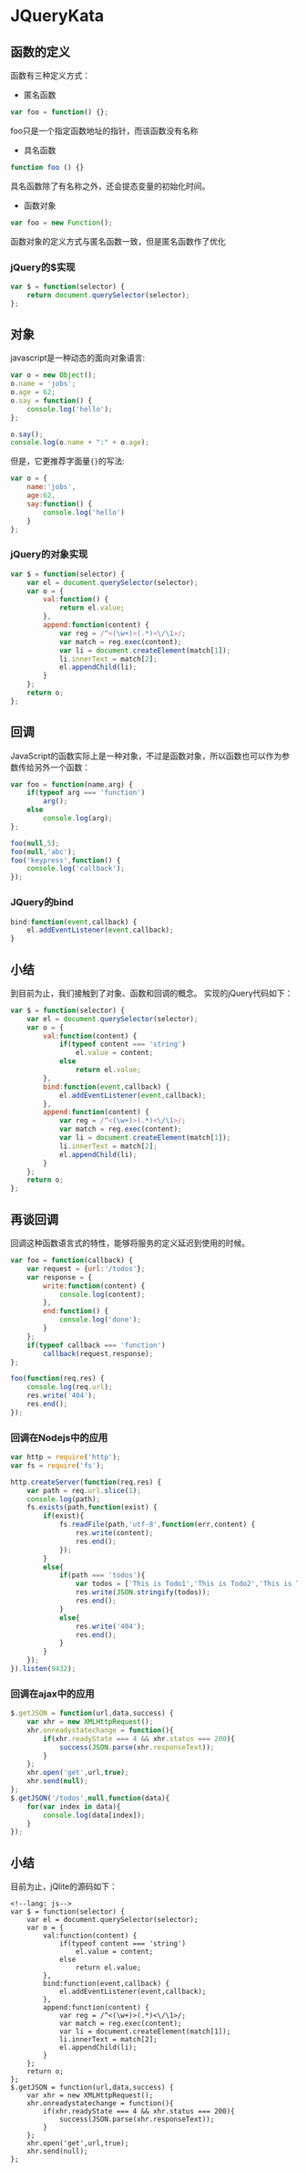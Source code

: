 # JQueryKata

## 函数的定义

函数有三种定义方式：  

- 匿名函数
```javascript
var foo = function() {};
```
foo只是一个指定函数地址的指针，而该函数没有名称  

- 具名函数
```javascript
function foo () {}
```
具名函数除了有名称之外，还会提态变量的初始化时间。  

- 函数对象
```javascript
var foo = new Function();
```
函数对象的定义方式与匿名函数一致，但是匿名函数作了优化

### jQuery的$实现
```javascript
var $ = function(selector) {
	return document.querySelector(selector);
};
```

## 对象
javascript是一种动态的面向对象语言:
```javascript
var o = new Object();
o.name = 'jobs';
o.age = 62;
o.say = function() {
	console.log('hello');
};

o.say();
console.log(o.name + ":" + o.age);
```
但是，它更推荐字面量`{}`的写法:
```javascript
var o = {
	name:'jobs',
	age:62,
	say:function() {
		console.log('hello')
	}
};
```
### jQuery的对象实现
```javascript
var $ = function(selector) {
	var el = document.querySelector(selector);
	var o = {
		val:function() {
			return el.value;
		},
		append:function(content) {
			var reg = /^<(\w+)>(.*)<\/\1>/;
			var match = reg.exec(content);
			var li = document.createElement(match[1]);
			li.innerText = match[2];
			el.appendChild(li);
		}
	};
	return o;
};
```
## 回调
JavaScript的函数实际上是一种对象，不过是函数对象，所以函数也可以作为参数传给另外一个函数：
```javascript
var foo = function(name,arg) {
	if(typeof arg === 'function')
		arg();
	else
		console.log(arg);
};

foo(null,5);
foo(null,'abc');
foo('keypress',function() {
	console.log('callback');
});
```
### JQuery的bind
```javascript
bind:function(event,callback) {
	el.addEventListener(event,callback);
}
```

## 小结
到目前为止，我们接触到了对象、函数和回调的概念。
实现的jQuery代码如下：
```javascript
var $ = function(selector) {
	var el = document.querySelector(selector);
	var o = {
		val:function(content) {
			if(typeof content === 'string')
				el.value = content;
			else
				return el.value;
		},
		bind:function(event,callback) {
			el.addEventListener(event,callback);
		},
		append:function(content) {
			var reg = /^<(\w+)>(.*)<\/\1>/;
			var match = reg.exec(content);
			var li = document.createElement(match[1]);
			li.innerText = match[2];
			el.appendChild(li);
		}
	};
	return o;
};
```

## 再谈回调
回调这种函数语言式的特性，能够将服务的定义延迟到使用的时候。
```javascript
var foo = function(callback) {
	var request = {url:'/todos'};
	var response = {
		write:function(content) {
			console.log(content);
		},
		end:function() {
			console.log('done');
		}
	};
	if(typeof callback === 'function')
		callback(request,response);
}; 

foo(function(req,res) {
	console.log(req.url);
	res.write('404');
	res.end();
});
```
### 回调在Nodejs中的应用
```javascript
var http = require('http');
var fs = require('fs');

http.createServer(function(req,res) {
	var path = req.url.slice(1);
	console.log(path);
	fs.exists(path,function(exist) {
		if(exist){
			fs.readFile(path,'utf-8',function(err,content) {
				res.write(content);
				res.end();
			});
		}
		else{
			if(path === 'todos'){
				var todos = ['This is Todo1','This is Todo2','This is Todo3'];
				res.write(JSON.stringify(todos));
				res.end();
			}
			else{
				res.write('404');
				res.end();
			}
		}
	});
}).listen(9432);
```
### 回调在ajax中的应用
```javascript
$.getJSON = function(url,data,success) {
	var xhr = new XMLHttpRequest();
	xhr.onreadystatechange = function(){
		if(xhr.readyState === 4 && xhr.status === 200){
			success(JSON.parse(xhr.responseText));
		}
	};
	xhr.open('get',url,true);
	xhr.send(null);
};
$.getJSON('/todos',null,function(data){
	for(var index in data){
		console.log(data[index]);
	}
});
```

## 小结
目前为止，jQlite的源码如下：
```
<!--lang: js-->
var $ = function(selector) {
	var el = document.querySelector(selector);
	var o = {
		val:function(content) {
			if(typeof content === 'string')
				el.value = content;
			else
				return el.value;
		},
		bind:function(event,callback) {
			el.addEventListener(event,callback);
		},
		append:function(content) {
			var reg = /^<(\w+)>(.*)<\/\1>/;
			var match = reg.exec(content);
			var li = document.createElement(match[1]);
			li.innerText = match[2];
			el.appendChild(li);
		}
	};
	return o;
};
$.getJSON = function(url,data,success) {
	var xhr = new XMLHttpRequest();
	xhr.onreadystatechange = function(){
		if(xhr.readyState === 4 && xhr.status === 200){
			success(JSON.parse(xhr.responseText));
		}
	};
	xhr.open('get',url,true);
	xhr.send(null);
};
```

